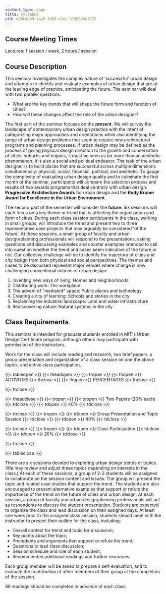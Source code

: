 ```yaml
---
content_type: page
title: Syllabus
uid: d26c4d03-1aa5-1d85-e2ec-91509a5e3772
---
```


Course Meeting Times
--------------------

Lectures: 1 session / week, 2 hours / session

Course Description
------------------

This seminar investigates the complex nature of 'successful' urban design and attempts to identify and evaluate examples of urban design that are at the leading edge of practice, anticipating the future. The seminar will deal with two parallel questions:

*   What are the key trends that will shape the future form and function of cities?
*   How will these changes affect the role of the urban designer?

The first part of the seminar focuses on the **present**. We will survey the landscape of contemporary urban design practice with the intent of categorizing major approaches and orientations while also identifying the range of urban design problems that seem to require new architectural programs and planning processes. If urban design may be defined as the process of giving physical design direction to the growth and conservation of cities, suburbs and regions, it must be seen as far more than an aesthetic phenomenon; it is also a social and political endeavor. The task of the urban designer is to build places that are successful across multiple dimensions simultaneously: physical, social, financial, political, and aesthetic. To gauge the complexity of evaluating urban design quality and to culminate the first month of the seminar, participants will compare the selection process and results of two awards programs that deal centrally with urban design: **Progressive Architecture Awards** for urban design and the **Rudy Bruner Award for Excellence in the Urban Environment**.

The second part of the semester will consider the **future**. Six sessions will each focus on a key theme or trend that is affecting the organization and form of cities. During each class session participants in the class, working in small groups, will introduce the trend and present two to three representative case projects that may arguably be considered 'of the future'. At these sessions, a small group of faculty and urban design/planning professionals will respond to the presentations, asking questions and discussing examples and counter examples intended to call into question whether the trend and cases seem indicative of the future or not. Our collective challenge will be to identify the trajectory of cities and city design from both physical and social perspectives. The themes and cases to be discussed represent major venues where change is now challenging conventional notions of urban design:

1.  Inventing new ways of living: Homes and neighborhoods
2.  Distributing work: The workplace
3.  The advent of "mediated" space: Public places and technology
4.  Creating a city of learning: Schools and stories in the city
5.  Reclaiming the industrial landscape: Land and water infrastructure
6.  Rediscovering nature: Natural systems in the city

Class Requirements
------------------

This seminar is intended for graduate students enrolled in MIT's Urban Design Certificate program, although others may participate with permission of the instructors.

Work for the class will include reading and research, two brief papers, a group presentation and organization of a class session on one the above topics, and active class participation.

{{< tableopen >}}
{{< theadopen >}}
{{< tropen >}}
{{< thopen >}}
ACTIVITIES
{{< thclose >}}
{{< thopen >}}
PERCENTAGES
{{< thclose >}}

{{< trclose >}}

{{< theadclose >}}
{{< tropen >}}
{{< tdopen >}}
Two Papers (20% each)
{{< tdclose >}}
{{< tdopen >}}
40%
{{< tdclose >}}

{{< trclose >}}
{{< tropen >}}
{{< tdopen >}}
Group Presentation and Topic Session
{{< tdclose >}}
{{< tdopen >}}
40%
{{< tdclose >}}

{{< trclose >}}
{{< tropen >}}
{{< tdopen >}}
Class Participation
{{< tdclose >}}
{{< tdopen >}}
20%
{{< tdclose >}}

{{< trclose >}}

{{< tableclose >}}

There are six sessions devoted to exploring urban design trends or topics. (We may review and adjust these topics depending on interests in the class.) At each of these sessions, a group of 2-3 students will be assigned to collaborate on the session content and issues. The group will present the topic and related case studies that support the trend. The students are also encouraged to present alternative examples that support or refute the importance of the trend on the future of cities and urban design. At each session, a group of faculty and urban design/planning professionals will act as respondents to discuss the student presentation. Students are expected to organize the class and lead discussion on their assigned days. At least one week prior to the assigned class session, students should meet with the instructor to present their outline for the class, including:

*   Overall context for trend and topic for discussion;
*   Key points about the topic;
*   Precedents and arguments that support or refute the trend;
*   Questions to lead class discussion;
*   Session schedule and role of each student;
*   Recommended additional readings and further resources.

Each group member will be asked to prepare a self-evaluation, and to evaluate the contribution of other members of their group at the completion of the session.

All readings should be completed in advance of each class.